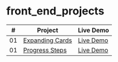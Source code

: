 # front_end_projects

|  #  | Project                                                                                                                     | Live Demo                                                                         |
| :-: | --------------------------------------------------------------------------------------------------------------------------- | --------------------------------------------------------------------------------- |
| 01  | [Expanding Cards](http://52.77.232.139:8001/)                                                                               | [Live Demo](http://52.77.232.139:8001/)
| 01  | [Progress Steps](http://52.77.232.139:8002/)                                                                                | [Live Demo](http://52.77.232.139:8002/)
